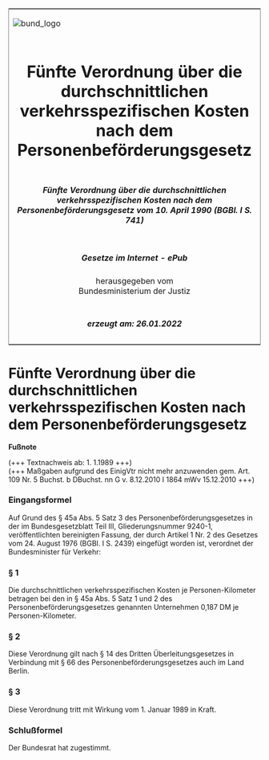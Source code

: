 <span id="DECKBLATT.html"></span>

<table border="0" frame="border" width="100%">

<tr valign="top">

<td align="left">

![bund\_logo](BfJ_2021_Web_de_de.gif)

</td>

<td align="right">

 

</td>

</tr>

<tr align="center" valign="middle">

<td colspan="2">

# Fünfte Verordnung über die durchschnittlichen verkehrsspezifischen Kosten nach dem Personenbeförderungsgesetz

</td>

</tr>

<tr align="center" valign="middle">

<td colspan="2">

##### Fünfte Verordnung über die durchschnittlichen verkehrsspezifischen Kosten nach dem Personenbeförderungsgesetz vom 10. April 1990 (BGBl. I S. 741)

</td>

</tr>

<tr align="center" valign="middle">

<td colspan="2">

  
  

##### Gesetze im Internet - ePub  
  
herausgegeben vom  
Bundesministerium der Justiz

</td>

</tr>

<tr align="center" valign="bottom">

<td colspan="2">

  
  

##### erzeugt am: 26.01.2022

</td>

</tr>

</table>

<span id="BJNR007410990.html"></span>

# Fünfte Verordnung über die durchschnittlichen verkehrsspezifischen Kosten nach dem Personenbeförderungsgesetz

<div>

  
**Fußnote**

<div class="jnhtml">

<div>

<div class="jurAbsatz">

(+++ Textnachweis ab: 1. 1.1989 +++)  
(+++ Maßgaben aufgrund des EinigVtr nicht mehr anzuwenden gem. Art. 109
Nr. 5 Buchst. b DBuchst. nn G v. 8.12.2010 I 1864 mWv 15.12.2010 +++)

</div>

</div>

</div>

</div>

<span id="BJNR007410990BJNE000100308.html"></span>

### Eingangsformel  

<div>

<div class="jnhtml">

<div>

<div class="jurAbsatz">

Auf Grund des § 45a Abs. 5 Satz 3 des Personenbeförderungsgesetzes in
der im Bundesgesetzblatt Teil III, Gliederungsnummer 9240-1,
veröffentlichten bereinigten Fassung, der durch Artikel 1 Nr. 2 des
Gesetzes vom 24. August 1976 (BGBl. I S. 2439) eingefügt worden ist,
verordnet der Bundesminister für Verkehr:

</div>

</div>

</div>

</div>

<span id="BJNR007410990BJNE000200308.html"></span>

### § 1  

<div>

<div class="jnhtml">

<div>

<div class="jurAbsatz">

Die durchschnittlichen verkehrsspezifischen Kosten je Personen-Kilometer
betragen bei den in § 45a Abs. 5 Satz 1 und 2 des
Personenbeförderungsgesetzes genannten Unternehmen 0,187 DM je
Personen-Kilometer.

</div>

</div>

</div>

</div>

<span id="BJNR007410990BJNE000300308.html"></span>

### § 2  

<div>

<div class="jnhtml">

<div>

<div class="jurAbsatz">

Diese Verordnung gilt nach § 14 des Dritten Überleitungsgesetzes in
Verbindung mit § 66 des Personenbeförderungsgesetzes auch im Land
Berlin.

</div>

</div>

</div>

</div>

<span id="BJNR007410990BJNE000400308.html"></span>

### § 3  

<div>

<div class="jnhtml">

<div>

<div class="jurAbsatz">

Diese Verordnung tritt mit Wirkung vom 1. Januar 1989 in Kraft.

</div>

</div>

</div>

</div>

<span id="BJNR007410990BJNE000500308.html"></span>

### Schlußformel  

<div>

<div class="jnhtml">

<div>

<div class="jurAbsatz">

Der Bundesrat hat zugestimmt.

</div>

</div>

</div>

</div>
